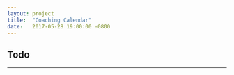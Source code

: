 ```yaml
---
layout: project
title:  "Coaching Calendar"
date:   2017-05-28 19:00:00 -0800
---
```


## Todo

-----
